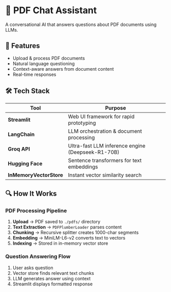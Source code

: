 # 📄 PDF Chat Assistant

A conversational AI that answers questions about PDF documents using LLMs.

## 🚀 Features
- Upload & process PDF documents
- Natural language questioning
- Context-aware answers from document content
- Real-time responses

## 🛠 Tech Stack
| Tool | Purpose |
|------|---------|
| **Streamlit** | Web UI framework for rapid prototyping |
| **LangChain** | LLM orchestration & document processing |
| **Groq API** | Ultra-fast LLM inference engine (Deepseek-R1-70B) |
| **Hugging Face** | Sentence transformers for text embeddings |
| **InMemoryVectorStore** | Instant vector similarity search |

## 🔍 How It Works

### PDF Processing Pipeline
1. **Upload** → PDF saved to `./pdfs/` directory
2. **Text Extraction** → `PDFPlumberLoader` parses content
3. **Chunking** → Recursive splitter creates 1000-char segments
4. **Embedding** → MiniLM-L6-v2 converts text to vectors
5. **Indexing** → Stored in in-memory vector store

### Question Answering Flow
1. User asks question
2. Vector store finds relevant text chunks
3. LLM generates answer using context
4. Streamlit displays formatted response

